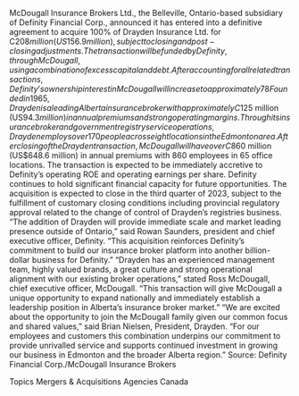 McDougall Insurance Brokers Ltd., the Belleville, Ontario-based subsidiary of Definity Financial Corp., announced it has entered into a definitive agreement to acquire 100% of Drayden Insurance Ltd. for C$208 million (US156.9 million), subject to closing and post-closing adjustments.
The transaction will be funded by Definity, through McDougall, using a combination of excess capital and debt. After accounting for all related transactions, Definity’s ownership interest in McDougall will increase to approximately 78%.
Founded in 1965, Drayden is a leading Alberta insurance broker with approximately C$125 million (US$94.3 million) in annual premiums and strong operating margins. Through its insurance broker and government registry service operations, Drayden employs over 170 people across eight locations in the Edmonton area.
After closing of the Drayden transaction, McDougall will have over C$860 million (US$648.6 million) in annual premiums with 860 employees in 65 office locations. The transaction is expected to be immediately accretive to Definity’s operating ROE and operating earnings per share. Definity continues to hold significant financial capacity for future opportunities.
The acquisition is expected to close in the third quarter of 2023, subject to the fulfillment of customary closing conditions including provincial regulatory approval related to the change of control of Drayden’s registries business.
“The addition of Drayden will provide immediate scale and market leading presence outside of Ontario,” said Rowan Saunders, president and chief executive officer, Definity. “This acquisition reinforces Definity’s commitment to build our insurance broker platform into another billion-dollar business for Definity.”
“Drayden has an experienced management team, highly valued brands, a great culture and strong operational alignment with our existing broker operations,” stated Ross McDougall, chief executive officer, McDougall. “This transaction will give McDougall a unique opportunity to expand nationally and immediately establish a leadership position in Alberta’s insurance broker market.”
“We are excited about the opportunity to join the McDougall family given our common focus and shared values,” said Brian Nielsen, President, Drayden. “For our employees and customers this combination underpins our commitment to provide unrivalled service and supports continued investment in growing our business in Edmonton and the broader Alberta region.”
Source: Definity Financial Corp./McDougall Insurance Brokers

Topics
Mergers & Acquisitions
Agencies
Canada

